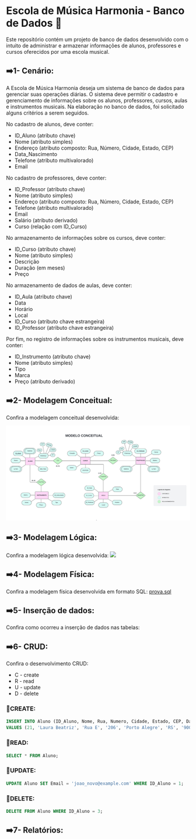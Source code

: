 # Escola de Música Harmonia - Banco de Dados 🎼
Este repositório contém um projeto de banco de dados desenvolvido com o intuito de administrar e armazenar informações de alunos, professores e cursos oferecidos por uma escola musical.

## ➡️1- Cenário:
A Escola de Música Harmonia deseja um sistema de banco de dados para gerenciar suas operações diárias. O sistema deve permitir o cadastro e gerenciamento de informações sobre os alunos, professores, cursos, aulas e instrumentos musicais. Na elaboração no banco de dados, foi solicitado alguns critérios a serem seguidos.

No cadastro de alunos, deve conter:
* ID_Aluno (atributo chave)
* Nome (atributo simples)
* Endereço (atributo composto: Rua, Número, Cidade, Estado, CEP)
* Data_Nascimento
* Telefone (atributo multivalorado)
* Email
  
No cadastro de professores, deve conter:
* ID_Professor (atributo chave)
* Nome (atributo simples)
* Endereço (atributo composto: Rua, Número, Cidade, Estado, CEP)
* Telefone (atributo multivalorado)
* Email
* Salário (atributo derivado)
* Curso (relação com ID_Curso)
  
No armazenamento de informações sobre os cursos, deve conter:
* ID_Curso (atributo chave)
* Nome (atributo simples)
* Descrição
* Duração (em meses)
* Preço
  
No armazenamento de dados de aulas, deve conter:
* ID_Aula (atributo chave)
* Data
* Horário
* Local
* ID_Curso (atributo chave estrangeira)
* ID_Professor (atributo chave estrangeira)
  
Por fim, no registro de informações sobre os instrumentos musicais, deve conter:
* ID_Instrumento (atributo chave)
* Nome (atributo simples)
* Tipo
* Marca
* Preço (atributo derivado)

## ➡️2- Modelagem Conceitual:
Confira a modelagem conceitual desenvolvida:

![modelo](https://github.com/lautoledo/Escola-de-Musica-BD/blob/main/imagens/modelo-conceitual.png)

## ➡️3- Modelagem Lógica:
Confira a modelagem lógica desenvolvida:
![](https://github.com/lautoledo/Escola-de-Musica-BD/blob/main/imagens/modelo-l%C3%B3gico.png)

## ➡️4- Modelagem Física:
Confira a modelagem física desenvolvida em formato SQL:
[prova.sql](https://github.com/lautoledo/Escola-de-Musica-BD/blob/main/prova.sql)

## ➡️5- Inserção de dados:
Confira como ocorreu a inserção de dados nas tabelas:

## ➡️6- CRUD:
Confira o desenvolvimento CRUD:
* C - create
* R - read
* U - update
* D - delete

### 🔳CREATE:
```sql
INSERT INTO Aluno (ID_Aluno, Nome, Rua, Numero, Cidade, Estado, CEP, Data_Nascimento, Telefone, Email)
VALUES (21, 'Laura Beatriz', 'Rua E', '206', 'Porto Alegre', 'RS', '90001-000', '1995-05-15', '52999999999', 'laura@example.com');
```

### 🔳READ:
```sql
SELECT * FROM Aluno;
```

### 🔳UPDATE:
```sql
UPDATE Aluno SET Email = 'joao_novo@example.com' WHERE ID_Aluno = 1;
```

### 🔳DELETE:
```sql
DELETE FROM Aluno WHERE ID_Aluno = 3;
```

## ➡️7- Relatórios:


